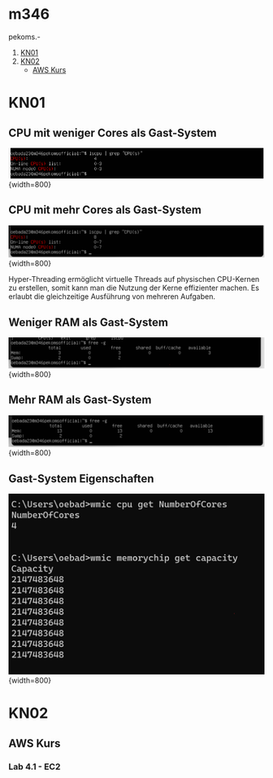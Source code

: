 # m346
pekoms.-

1. [KN01](#kn01)
2. [KN02](#kn02)
    - [AWS Kurs](#aws-kurs)
 
# KN01
## CPU mit weniger Cores als Gast-System
![CPU mit weniger Cores als Gast-System](https://github.com/burak-adanir/m346/raw/main/KN01/m346KN01lessCPU.png){width=800}

## CPU mit mehr Cores als Gast-System
![CPU mit zu vielen Cores als Gast-System](https://github.com/burak-adanir/m346/raw/main/KN01/m346KN01moreCPU.png){width=800}

Hyper-Threading ermöglicht virtuelle Threads auf physischen CPU-Kernen zu erstellen, somit kann man die Nutzung der Kerne effizienter machen. Es erlaubt die gleichzeitige Ausführung von mehreren Aufgaben.

## Weniger RAM als Gast-System
![Weniger RAM als Gast-System](https://github.com/burak-adanir/m346/raw/main/KN01/m346KN01lessRAM.png){width=800}

## Mehr RAM als Gast-System
![Mehr RAM als Gast-System](https://github.com/burak-adanir/m346/raw/main/KN01/m346KN01moreRAM.png){width=800}

## Gast-System Eigenschaften
![Gast-System](https://github.com/burak-adanir/m346/raw/main/KN01/m346KN01GastProof.png){width=800}

# KN02
## AWS Kurs
### Lab 4.1 - EC2
